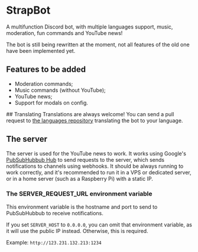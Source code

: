 # StrapBot
A multifunction Discord bot, with multiple languages support, music, moderation, fun commands and YouTube news!

The bot is still being rewritten at the moment, not all features of the old one have been implemented yet.

## Features to be added
- Moderation commands;
- Music commands (without YouTube);
- YouTube news;
- Support for modals on config.

## Translating
Translations are always welcome! You can send a pull request to [the languages repository](https://github.com/StrapBot/langs.git) translating the bot to your language.

## The server
The server is used for the YouTube news to work. It works using Google's [PubSubHubbub Hub](https://pubsubhubbub.appspot.com) to send requests to the server, which sends notifications to channels using webhooks.
It should be always running to work correctly, and it's recommended to run it in a VPS or dedicated server, or in a home server (such as a Raspberry Pi) with a static IP.

### The SERVER_REQUEST_URL environment variable
This environment variable is the hostname and port to send to PubSubHubbub to receive notifications.

If you set `SERVER_HOST` to `0.0.0.0`, you can omit that environment variable, as it will use the public IP instead. Otherwise, this is required.

Example: `http://123.231.132.213:1234`